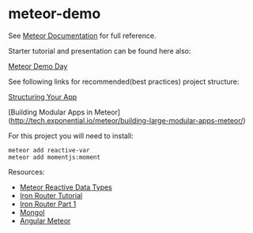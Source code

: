 # meteor-demo

See [Meteor Documentation](http://docs.meteor.com/#/full/quickstart) for full reference.

Starter tutorial and presentation can be found here also:

[Meteor Demo Day](http://slides.com/jasonsewell/meteor-day#/)

See following links for recommended(best practices) project structure:

[Structuring Your App](http://docs.meteor.com/#/full/structuringyourapp)

[Building Modular Apps in Meteor]
(http://tech.exponential.io/meteor/building-large-modular-apps-meteor/)

For this project you will need to install:

```
meteor add reactive-var
meteor add momentjs:moment

```

Resources:
* [Meteor Reactive Data Types](http://richsilv.github.io/meteor/meteor-reactive-data-types/)
* [Iron Router Tutorial](http://www.manuel-schoebel.com/blog/iron-router-tutorial)
* [Iron Router Part 1](http://meteortips.com/tutorial/iron-router-part-1/)
* [Mongol](https://github.com/msavin/Mongol)
* [Angular Meteor](http://angularjs.meteor.com/)